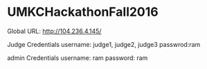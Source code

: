 # UMKCHackathonFall2016

Global URL: http://104.236.4.145/

Judge Credentials
username: judge1, judge2, judge3
passwrod:ram

admin Credentials
username: ram
password: ram
